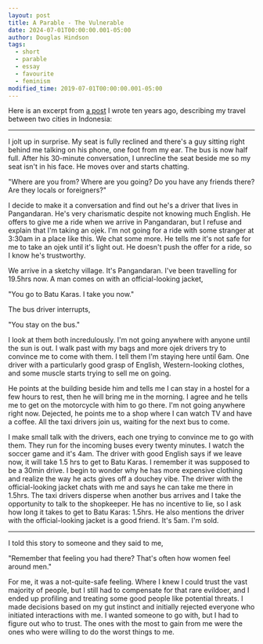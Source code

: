 ```yaml
---
layout: post
title: A Parable - The Vulnerable
date: 2024-07-01T00:00:00.001-05:00
author: Douglas Hindson
tags:
  - short
  - parable
  - essay
  - favourite
  - feminism
modified_time: 2019-07-01T00:00:00.001-05:00
---
```

Here is an excerpt from [a post](2013-08-28-one-day-of-travel) I wrote ten years ago, describing my travel between two cities in Indonesia:

---

I jolt up in surprise. My seat is fully reclined and there's a guy sitting right behind me talking on his phone, one foot from my ear. The bus is now half full. After his 30-minute conversation, I unrecline the seat beside me so my seat isn't in his face. He moves over and starts chatting.

"Where are you from? Where are you going? Do you have any friends there? Are they locals or foreigners?"

I decide to make it a conversation and find out he's a driver that lives in Pangandaran. He's very charismatic despite not knowing much English. He offers to give me a ride when we arrive in Pangandaran, but I refuse and explain that I'm taking an ojek. I'm not going for a ride with some stranger at 3:30am in a place like this. We chat some more. He tells me it's not safe for me to take an ojek until it's light out. He doesn't push the offer for a ride, so I know he's trustworthy.

We arrive in a sketchy village. It's Pangandaran. I've been travelling for 19.5hrs now. A man comes on with an official-looking jacket,

"You go to Batu Karas. I take you now."

The bus driver interrupts,

"You stay on the bus."

I look at them both incredulously. I'm not going anywhere with anyone until the sun is out. I walk past with my bags and more ojek drivers try to convince me to come with them. I tell them I'm staying here until 6am. One driver with a particularly good grasp of English, Western-looking clothes, and some muscle starts trying to sell me on going.

He points at the building beside him and tells me I can stay in a hostel for a few hours to rest, then he will bring me in the morning. I agree and he tells me to get on the motorcycle with him to go there. I'm not going anywhere right now. Dejected, he points me to a shop where I can watch TV and have a coffee. All the taxi drivers join us, waiting for the next bus to come.

I make small talk with the drivers, each one trying to convince me to go with them. They run for the incoming buses every twenty minutes. I watch the soccer game and it's 4am. The driver with good English says if we leave now, it will take 1.5 hrs to get to Batu Karas. I remember it was supposed to be a 30min drive. I begin to wonder why he has more expensive clothing and realize the way he acts gives off a douchey vibe. The driver with the official-looking jacket chats with me and says he can take me there in 1.5hrs. The taxi drivers disperse when another bus arrives and I take the opportunity to talk to the shopkeeper. He has no incentive to lie, so I ask how long it takes to get to Batu Karas: 1.5hrs. He also mentions the driver with the official-looking jacket is a good friend. It's 5am. I'm sold.

---

I told this story to someone and they said to me,

"Remember that feeling you had there? That's often how women feel around men."

For me, it was a not-quite-safe feeling. Where I knew I could trust the vast majority of people, but I still had to compensate for that rare evildoer, and I ended up profiling and treating some good people like potential threats. I made decisions based on my gut instinct and initially rejected everyone who initiated interactions with me. I wanted someone to go with, but I had to figure out who to trust. The ones with the most to gain from me were the ones who were willing to do the worst things to me.